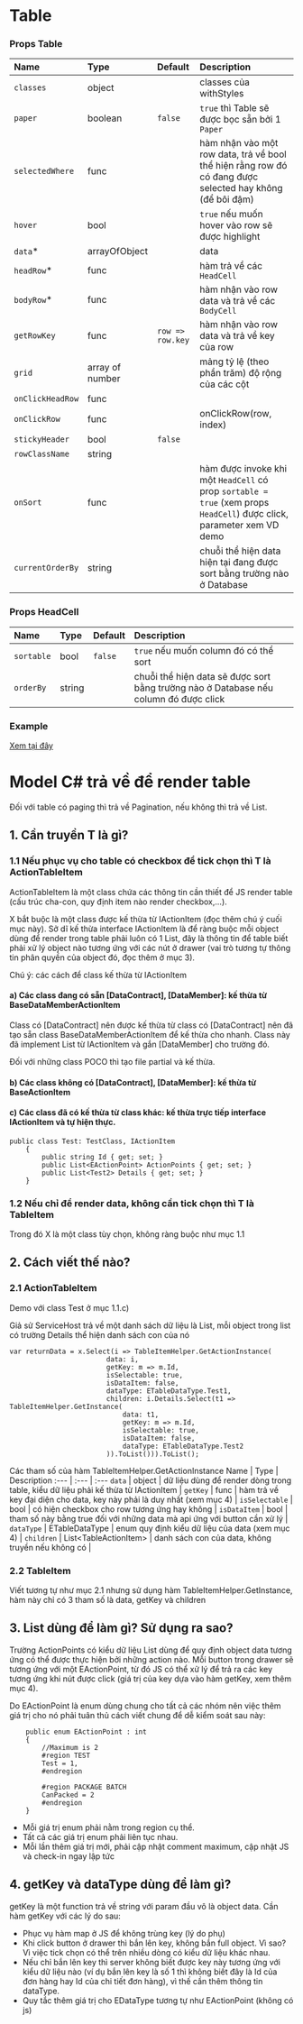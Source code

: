 # Table

### Props Table
Name | Type | Default | Description
:--- | :--- | :--- | :---
`classes` | object | | classes của withStyles
`paper` | boolean | `false` | `true` thì Table sẽ được bọc sẵn bởi 1 `Paper`
`selectedWhere` | func | | hàm nhận vào một row data, trả về bool thể hiện rằng row đó có đang được selected hay không (để bôi đậm)
`hover` | bool | | `true` nếu muốn hover vào row sẽ được highlight
`data`* | arrayOfObject |  |  data
`headRow`* | func |  | hàm trả về các `HeadCell`
`bodyRow`* | func |  | hàm nhận vào row data và trả về các `BodyCell`
`getRowKey` | func | `row => row.key` | hàm nhận vào row data và trả về key của row
`grid` | array of number |  | mảng tỷ lệ (theo phần trăm) độ rộng của các cột
`onClickHeadRow` | func |  | 
`onClickRow` | func |  | onClickRow(row, index)
`stickyHeader` | bool |  `false` |
`rowClassName` | string | |
`onSort` | func | | hàm được invoke khi một `HeadCell` có prop `sortable = true` (xem props `HeadCell`) được click, parameter xem VD demo
`currentOrderBy` | string | | chuỗi thể hiện data hiện tại đang được sort bằng trường nào ở Database

### Props HeadCell
Name | Type | Default | Description
:--- | :--- | :--- | :---
`sortable` | bool | `false` | `true` nếu muốn column đó có thể sort
`orderBy` | string |  | chuỗi thể hiện data sẽ được sort bằng trường nào ở Database nếu column đó được click

### Example
[Xem tại đây](https://github.com/i3team/i3-table/blob/master/Demo.jsx)


# Model C# trả về để render table
Đối với table có paging thì trả về Pagination<T>, nếu không thì trả về List<T>.

## 1. Cần truyền T là gì?
### 1.1 Nếu phục vụ cho table có checkbox để tick chọn thì T là ActionTableItem<X>
ActionTableItem là một class chứa các thông tin cần thiết để JS render table (cấu trúc cha-con, quy định item nào render checkbox,...). 

X bắt buộc là một class được kế thừa từ IActionItem (đọc thêm chú ý cuối mục này). Sở dĩ kế thừa interface IActionItem là để ràng buộc mỗi object dùng để render trong table phải luôn có 1 List<EActionPoints>, đây là thông tin để table biết phải xử lý object nào tương ứng với các nút ở drawer (vai trò tương tự thông tin phân quyền của object đó, đọc thêm ở mục 3).

Chú ý: các cách để class kế thừa từ IActionItem
#### a) Các class đang có sẵn [DataContract], [DataMember]: kế thừa từ BaseDataMemberActionItem
Class có [DataContract] nên được kế thừa từ class có [DataContract] nên đã tạo sẵn class BaseDataMemberActionItem để kế thừa cho nhanh. Class này đã implement List<EActionPoint> từ IActionItem và gắn [DataMember] cho trường đó.

Đối với những class POCO thì tạo file partial và kế thừa.

#### b) Các class không có  [DataContract], [DataMember]: kế thừa từ BaseActionItem

#### c) Các class đã có kế thừa từ class khác: kế thừa trực tiếp interface IActionItem và tự hiện thực.
```cshaph
public class Test: TestClass, IActionItem
    {
        public string Id { get; set; }
        public List<EActionPoint> ActionPoints { get; set; }
        public List<Test2> Details { get; set; }
    }
```

### 1.2 Nếu chỉ để render data, không cần tick chọn thì T là TableItem<X>

Trong đó X là một class tùy chọn, không ràng buộc như mục 1.1

## 2. Cách viết thế nào?
### 2.1 ActionTableItem<X>
Demo với class Test ở mục 1.1.c)

Giả sử ServiceHost trả về một danh sách dữ liệu là List<Test>, mỗi object trong list có trường Details thể hiện danh sách con của nó


```cshaph
var returnData = x.Select(i => TableItemHelper.GetActionInstance(
    					data: i,
    					getKey: m => m.Id,
    					isSelectable: true,
    					isDataItem: false,
    					dataType: ETableDataType.Test1,
    					children: i.Details.Select(t1 => TableItemHelper.GetInstance(
    						data: t1,
    						getKey: m => m.Id,
    						isSelectable: true,
    						isDataItem: false,
    						dataType: ETableDataType.Test2
    					)).ToList())).ToList();
```

Các tham số của hàm TableItemHelper.GetActionInstance
Name | Type  | Description
:--- | :--- | :---
`data` | object | dữ liệu dùng để render dòng trong table, kiểu dữ liệu phải kế thừa từ IActionItem | 
`getKey` | func | hàm trả về key đại diện cho data, key này phải là duy nhất  (xem mục 4) | 
`isSelectable` | bool | có hiện checkbox cho row tương ứng hay không | 
`isDataItem` | bool | tham số này bằng true đối với những data mà api ứng với button cần xử lý | 
`dataType` | ETableDataType | enum quy định kiểu dữ liệu của data (xem mục 4) |
`children` | List<TableActionItem<X>> | danh sách con của data, không truyền nếu không có | 

### 2.2 TableItem<X>
Viết tương tự như mục 2.1 nhưng sử dụng hàm
TableItemHelper.GetInstance, hàm này chỉ có 3 tham số là data, getKey và children

## 3. List <EActionPoint> dùng để làm gì? Sử dụng ra sao?
Trường ActionPoints có kiểu dữ liệu List<EActionPoint> dùng để quy định object data tương ứng có thể được thực hiện bởi những action nào. Mỗi button trong drawer sẽ tương ứng với một EActionPoint, từ đó JS có thể xử lý để trả ra các key tương ứng khi nút được click (giá trị của key dựa vào hàm getKey, xem thêm mục 4).

Do EActionPoint là enum dùng chung cho tất cả các nhóm nên việc thêm giá trị cho nó phải tuân thủ cách viết chung để dễ kiểm soát sau này:

```cshaph
    public enum EActionPoint : int
    {
        //Maximum is 2
        #region TEST
        Test = 1,
        #endregion

        #region PACKAGE BATCH
        CanPacked = 2
        #endregion
    }
```
- Mỗi giá trị enum phải nằm trong region cụ thể.
- Tất cả các giá trị enum phải liên tục nhau.
- Mỗi lần thêm giá trị mới, phải cập nhật comment maximum, cập nhật JS và check-in ngay lập tức

## 4. getKey và dataType dùng để làm gì?
getKey là một function trả về string với param đầu vô là object data. Cần hàm getKey với các lý do sau:
- Phục vụ hàm map ở JS để không trùng key (lý do phụ)
- Khi click button ở drawer thì bắn lên key, không bắn full object. Vì sao? Vì việc tick chọn có thể trên nhiều dòng có kiểu dữ liệu khác nhau.
- Nếu chỉ bắn lên key thì server không biết được key này tương ứng với kiểu dữ liệu nào (ví dụ bắn lên key là số 1 thì không biết đây là Id của đơn hàng hay Id của chi tiết đơn hàng), vì thế cần thêm thông tin dataType.
- Quy tắc thêm giá trị cho EDataType tương tự như EActionPoint (không có js)





